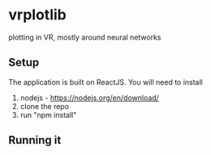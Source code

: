 # vrplotlib
plotting in VR, mostly around neural networks

## Setup

The application is built on ReactJS. You will need to install

1. nodejs - https://nodejs.org/en/download/
2. clone the repo
3. run "npm install"

## Running it

